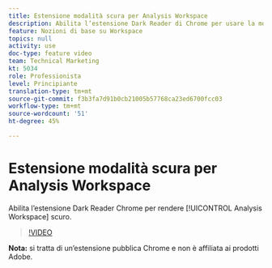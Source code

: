 ```yaml
---
title: Estensione modalità scura per Analysis Workspace
description: Abilita l’estensione Dark Reader di Chrome per usare la modalità scura di Analysis Workspace.
feature: Nozioni di base su Workspace
topics: null
activity: use
doc-type: feature video
team: Technical Marketing
kt: 5034
role: Professionista
level: Principiante
translation-type: tm+mt
source-git-commit: f3b3fa7d91b0cb21005b57768ca23ed6700fcc03
workflow-type: tm+mt
source-wordcount: '51'
ht-degree: 45%

---
```



# Estensione modalità scura per Analysis Workspace

Abilita l’estensione Dark Reader Chrome per rendere [!UICONTROL Analysis Workspace] scuro.

>[!VIDEO](https://video.tv.adobe.com/v/33774/?quality=12)

**Nota:** si tratta di un’estensione pubblica Chrome e non è affiliata ai prodotti Adobe.
